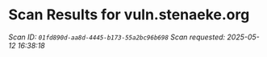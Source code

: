 # Scan Results for vuln.stenaeke.org

*Scan ID: `01fd890d-aa8d-4445-b173-55a2bc96b698`*
*Scan requested: 2025-05-12 16:38:18*

